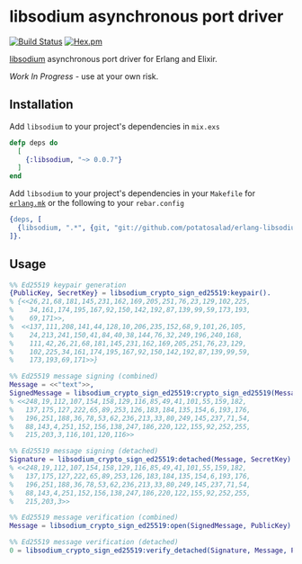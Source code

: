 # libsodium asynchronous port driver

[![Build Status](https://travis-ci.org/potatosalad/erlang-libsodium.svg?branch=master)](https://travis-ci.org/potatosalad/erlang-libsodium) [![Hex.pm](https://img.shields.io/hexpm/v/libsodium.svg)](https://hex.pm/packages/libsodium)

[libsodium](https://libsodium.org) asynchronous port driver for Erlang and Elixir.

*Work In Progress* - use at your own risk.

## Installation

Add `libsodium` to your project's dependencies in `mix.exs`

```elixir
defp deps do
  [
    {:libsodium, "~> 0.0.7"}
  ]
end
```

Add `libsodium` to your project's dependencies in your `Makefile` for [`erlang.mk`](https://github.com/ninenines/erlang.mk) or the following to your `rebar.config`

```erlang
{deps, [
  {libsodium, ".*", {git, "git://github.com/potatosalad/erlang-libsodium.git", {branch, "master"}}}
]}.
```

## Usage

```erlang
%% Ed25519 keypair generation
{PublicKey, SecretKey} = libsodium_crypto_sign_ed25519:keypair().
% {<<26,21,68,181,145,231,162,169,205,251,76,23,129,102,225,
%    34,161,174,195,167,92,150,142,192,87,139,99,59,173,193,
%    69,171>>,
%  <<137,111,208,141,44,128,10,206,235,152,68,9,101,26,105,
%    24,213,241,150,41,84,40,38,144,76,32,249,196,240,168,
%    111,42,26,21,68,181,145,231,162,169,205,251,76,23,129,
%    102,225,34,161,174,195,167,92,150,142,192,87,139,99,59,
%    173,193,69,171>>}

%% Ed25519 message signing (combined)
Message = <<"text">>,
SignedMessage = libsodium_crypto_sign_ed25519:crypto_sign_ed25519(Message, SecretKey).
% <<248,19,112,107,154,158,129,116,85,49,41,101,55,159,182,
%   137,175,127,222,65,89,253,126,183,184,135,154,6,193,176,
%   196,251,188,36,78,53,62,236,213,33,80,249,145,237,71,54,
%   88,143,4,251,152,156,138,247,186,220,122,155,92,252,255,
%   215,203,3,116,101,120,116>>

%% Ed25519 message signing (detached)
Signature = libsodium_crypto_sign_ed25519:detached(Message, SecretKey).
% <<248,19,112,107,154,158,129,116,85,49,41,101,55,159,182,
%   137,175,127,222,65,89,253,126,183,184,135,154,6,193,176,
%   196,251,188,36,78,53,62,236,213,33,80,249,145,237,71,54,
%   88,143,4,251,152,156,138,247,186,220,122,155,92,252,255,
%   215,203,3>>

%% Ed25519 message verification (combined)
Message = libsodium_crypto_sign_ed25519:open(SignedMessage, PublicKey).

%% Ed25519 message verification (detached)
0 = libsodium_crypto_sign_ed25519:verify_detached(Signature, Message, PublicKey).
```
